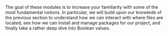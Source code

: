 The goal of these modules is to increase your familiarity with some of the most
fundamental notions. In particular, we will build upon our knowlede of the
previous section to understand how we can interact with where files are located,
see how we can install and manage packages for our project, and finally take a
rather deep dive into Boolean values.